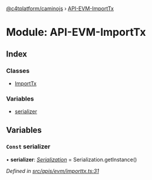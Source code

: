 [@c4tplatform/caminojs](../api.md) › [API-EVM-ImportTx](api_evm_importtx.md)

# Module: API-EVM-ImportTx

## Index

### Classes

* [ImportTx](../classes/api_evm_importtx.importtx.md)

### Variables

* [serializer](api_evm_importtx.md#const-serializer)

## Variables

### `Const` serializer

• **serializer**: *[Serialization](../classes/utils_serialization.serialization.md)* = Serialization.getInstance()

*Defined in [src/apis/evm/importtx.ts:31](https://github.com/chain4travel/caminojs/blob/8077d740/src/apis/evm/importtx.ts#L31)*
